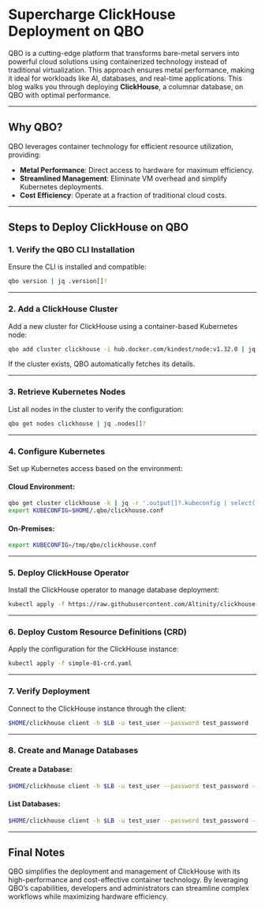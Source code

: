 
# Supercharge ClickHouse Deployment on QBO

QBO is a cutting-edge platform that transforms bare-metal servers into powerful cloud solutions using containerized technology instead of traditional virtualization. This approach ensures metal performance, making it ideal for workloads like AI, databases, and real-time applications. This blog walks you through deploying **ClickHouse**, a columnar database, on QBO with optimal performance.

---

## Why QBO?

QBO leverages container technology for efficient resource utilization, providing:

- **Metal Performance**: Direct access to hardware for maximum efficiency.
- **Streamlined Management**: Eliminate VM overhead and simplify Kubernetes deployments.
- **Cost Efficiency**: Operate at a fraction of traditional cloud costs.

---

## Steps to Deploy ClickHouse on QBO

### 1. Verify the QBO CLI Installation
Ensure the CLI is installed and compatible:
```bash
qbo version | jq .version[]?
```

---

### 2. Add a ClickHouse Cluster
Add a new cluster for ClickHouse using a container-based Kubernetes node:
```bash
qbo add cluster clickhouse -i hub.docker.com/kindest/node:v1.32.0 | jq
```
If the cluster exists, QBO automatically fetches its details.

---

### 3. Retrieve Kubernetes Nodes
List all nodes in the cluster to verify the configuration:
```bash
qbo get nodes clickhouse | jq .nodes[]?
```

---

### 4. Configure Kubernetes
Set up Kubernetes access based on the environment:

#### Cloud Environment:
```bash
qbo get cluster clickhouse -k | jq -r '.output[]?.kubeconfig | select( . != null)' > $HOME/.qbo/clickhouse.conf
export KUBECONFIG=$HOME/.qbo/clickhouse.conf
```

#### On-Premises:
```bash
export KUBECONFIG=/tmp/qbo/clickhouse.conf
```

---

### 5. Deploy ClickHouse Operator
Install the ClickHouse operator to manage database deployment:
```bash
kubectl apply -f https://raw.githubusercontent.com/Altinity/clickhouse-operator/master/deploy/operator/clickhouse-operator-install-bundle.yaml
```

---

### 6. Deploy Custom Resource Definitions (CRD)
Apply the configuration for the ClickHouse instance:
```bash
kubectl apply -f simple-01-crd.yaml
```

---

### 7. Verify Deployment
Connect to the ClickHouse instance through the client:
```bash
$HOME/clickhouse client -h $LB -u test_user --password test_password
```

---

### 8. Create and Manage Databases

#### Create a Database:
```bash
$HOME/clickhouse client -h $LB -u test_user --password test_password --port 9000 --query "CREATE DATABASE IF NOT EXISTS moose;"
```

#### List Databases:
```bash
$HOME/clickhouse client -h $LB -u test_user --password test_password --port 9000 --query "SHOW DATABASES;"
```

---

## Final Notes

QBO simplifies the deployment and management of ClickHouse with its high-performance and cost-effective container technology. By leveraging QBO’s capabilities, developers and administrators can streamline complex workflows while maximizing hardware efficiency.